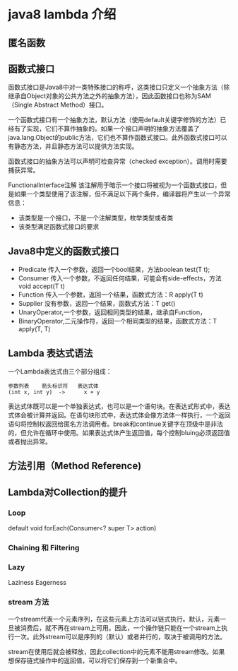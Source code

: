 # java8 lambda 介绍

## 匿名函数

## 函数式接口

函数式接口是Java8中对一类特殊接口的称呼，这类接口只定义一个抽象方法（除继承自Object对象的公共方法之外的抽象方法），因此函数接口也称为SAM（Single Abstract Method）接口。


一个函数式接口有一个抽象方法，默认方法（使用default关键字修饰的方法）已经有了实现，它们不算作抽象的。如果一个接口声明的抽象方法覆盖了java.lang.Object的public方法，它们也不算作函数式接口。此外函数式接口可以有静态方法，并且静态方法可以提供方法实现。


函数式接口的抽象方法可以声明可检查异常（checked exception）。调用时需要捕获异常。

FunctionalInterface注解
该注解用于暗示一个接口将被视为一个函数式接口，但是如果一个类型使用了该注解，但不满足以下两个条件，编译器将产生以一个异常信息：

* 该类型是一个接口，不是一个注解类型，枚举类型或者类
* 该类型满足函数式接口的要求

## Java8中定义的函数式接口

* Predicate 传入一个参数，返回一个bool结果，方法boolean test(T t);
* Consumer 传入一个参数，不返回任何结果，可能会有side-effects，方法void accept(T t)
* Function 传入一个参数，返回一个结果，函数式方法：R apply(T t)
* Supplier 没有参数，返回一个结果，函数式方法：T get()
* UnaryOperator,一个参数，返回相同类型的结果，继承自Function，
* BinaryOperator,二元操作符，返回一个相同类型的结果，函数式方法：T apply(T, T)


## Lambda 表达式语法

一个Lambda表达式由三个部分组成：

```
参数列表	箭头标识符	表达式体
(int x, int y)	->		x + y

```

表达式体既可以是一个单独表达式，也可以是一个语句块。在表达式形式中，表达式体会被计算并返回。在语句块形式中，表达式体会像方法体一样执行，一个返回语句将控制权返回给匿名方法调用者。break和continue关键字在顶级中是非法的，但允许在循环中使用。如果表达式体产生返回值，每个控制bluing必须返回值或者抛出异常。


## 方法引用（Method Reference)


## Lambda对Collection的提升

### Loop

default void forEach(Consumer<? super T> action) 
### Chaining 和 Filtering

### Lazy

Laziness
Eagerness

### stream 方法
一个stream代表一个元素序列，在这些元素上方法可以链式执行。默认，元素一旦被消费后，就不再在stream上可用。因此，一个操作链只能在一个stream上执行一次。此外stream可以是序列的（默认）或者并行的，取决于被调用的方法。

stream在使用后就会被释放，因此collection中的元素不能用stream修改。如果想保存链式操作中的返回值，可以将它们保存到一个新集合中。